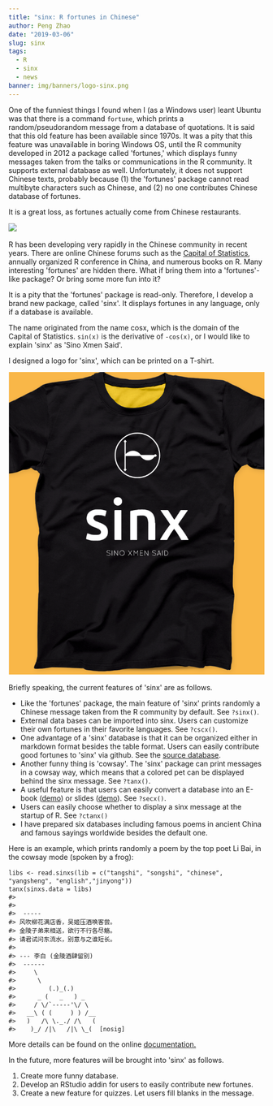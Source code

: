 ```yaml
---
title: "sinx: R fortunes in Chinese"
author: Peng Zhao
date: "2019-03-06"
slug: sinx
tags: 
  - R
  - sinx
  - news
banner: img/banners/logo-sinx.png
---
```


One of the funniest things I found when I (as a Windows user) leant Ubuntu  was that there is a command `fortune`, which prints a random/pseudorandom message from a database of quotations. It is said that this old feature has been available since 1970s. It was a pity that this feature was unavailable in boring Windows OS, until the R community developed in 2012 a package called 'fortunes,'  which displays funny messages taken from the talks or communications in the R community. It supports external database as well. Unfortunately, it does not support Chinese texts, probably because (1) the 'fortunes' package cannot read multibyte characters such as Chinese, and (2) no one contributes Chinese database of fortunes.

It is a great loss, as fortunes actually come from Chinese restaurants.

<!--more-->

![](https://img.taste.com.au/LJmHu6_E/w643-h428-cfill-q90/taste/2016/11/fortune-cookies-16447-1.jpeg)

R has been developing very rapidly in the Chinese community in recent years. There are online Chinese forums such as the [Capital of Statistics](https://d.cosx.org), annually organized R conference in China, and numerous books on R. Many interesting 'fortunes' are hidden there. What if bring them into a 'fortunes'-like package? Or bring some more fun into it?

It is a pity that the 'fortunes' package is read-only. Therefore, I develop a brand new package, called 'sinx'. It displays fortunes in any language, only if a database is available.

The name originated from the name cosx, which is the domain of the Capital of Statistics. `sin(x)` is the derivative of `-cos(x)`, or I would like to explain 'sinx' as 'Sino Xmen Said'.

I designed a logo for 'sinx', which can be printed on a T-shirt.

![](https://github.com/pzhaonet/sinx/raw/master/img/logo-sinx1.png)

Briefly speaking, the current features of 'sinx' are as follows.

- Like the 'fortunes' package, the main feature of 'sinx' prints randomly a Chinese message taken from the R community by default. See `?sinx()`.
- External data bases can be imported into sinx. Users can customize their own fortunes in their favorite languages. See `?cscx()`.
- One advantage of a 'sinx' database is that it can be organized either in markdown format besides the table format. Users can easily contribute good fortunes to 'sinx' via github. See the [source database](https://github.com/pzhaonet/sinx/blob/master/inst/sinxs/sinxs.md).
- Another funny thing is 'cowsay'. The 'sinx' package can print messages in a cowsay way, which means that a colored pet can be displayed behind the sinx message. See `?tanx()`.
- A useful feature is that users can easily convert a database into an E-book ([demo](https://www.pzhao.org/book/cosx/)) or slides ([demo](https://www.pzhao.org/slides/songshi/)). See `?secx()`.
- Users can easily choose whether to display a sinx message at the startup of R. See `?ctanx()`
- I have prepared six databases including famous poems in ancient China and famous sayings worldwide besides the default one.

Here is an example, which prints randomly a poem by the top poet Li Bai, in the cowsay mode (spoken by a frog):

```
libs <- read.sinxs(lib = c("tangshi", "songshi", "chinese", "yangsheng", "english","jinyong"))
tanx(sinxs.data = libs)
#> 
#> 
#>  ----- 
#> 风吹柳花满店香，吴姬压酒唤客尝。
#> 金陵子弟来相送，欲行不行各尽觞。
#> 请君试问东流水，别意与之谁短长。
#> 
#> --- 李白 (金陵酒肆留别) 
#>  ------ 
#>     \   
#>      \
#>         (.)_(.)
#>      _ (   _   ) _
#>     / \/`-----'\/ \
#>   __\ ( (     ) ) /__
#>   )   /\ \._./ /\   (
#>    )_/ /|\   /|\ \_(  [nosig]
```

More details can be found on the online [documentation.](https://www.pzhao.org/pkg/sinx/reference/index.html) 

In the future, more features will be brought into 'sinx' as follows. 

1. Create more funny database.
2. Develop an RStudio addin for users to easily contribute new fortunes.
3. Create a new feature for quizzes. Let users fill blanks in the message.